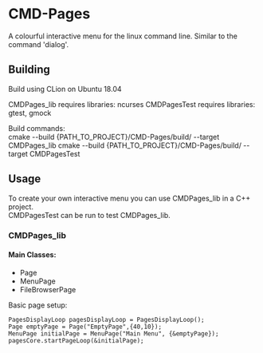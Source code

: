# CMD-Pages
A colourful interactive menu for the linux command line. Similar to the command 'dialog'.

## Building
Build using CLion on Ubuntu 18.04

CMDPages_lib requires libraries: ncurses
CMDPagesTest requires libraries: gtest, gmock

Build commands: \
cmake --build {PATH_TO_PROJECT}/CMD-Pages/build/ --target CMDPages_lib
cmake --build {PATH_TO_PROJECT}/CMD-Pages/build/ --target CMDPagesTest

## Usage
To create your own interactive menu you can use CMDPages_lib in a C++ project. \
CMDPagesTest can be run to test CMDPages_lib.

### CMDPages_lib
#### Main Classes:

- Page
- MenuPage
- FileBrowserPage

Basic page setup:  

    PagesDisplayLoop pagesDisplayLoop = PagesDisplayLoop();
    Page emptyPage = Page("EmptyPage",{40,10});
    MenuPage initialPage = MenuPage("Main Menu", {&emptyPage});
    pagesCore.startPageLoop(&initialPage);